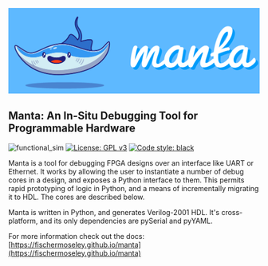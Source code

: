 ![](doc/assets/manta.png)

## Manta: An In-Situ Debugging Tool for Programmable Hardware
![functional_sim](https://github.com/fischermoseley/manta/actions/workflows/functional_sim.yml/badge.svg)
[![License: GPL v3](https://img.shields.io/badge/License-GPLv3-blue.svg)](https://www.gnu.org/licenses/gpl-3.0)
[![Code style: black](https://img.shields.io/badge/code%20style-black-000000.svg)](https://github.com/psf/black)

Manta is a tool for debugging FPGA designs over an interface like UART or Ethernet. It works by allowing the user to instantiate a number of debug cores in a design, and exposes a Python interface to them. This permits rapid prototyping of logic in Python, and a means of incrementally migrating it to HDL. The cores are described below.

Manta is written in Python, and generates Verilog-2001 HDL. It's cross-platform, and its only dependencies are pySerial and pyYAML.

For more information check out the docs:
[https://fischermoseley.github.io/manta](https://fischermoseley.github.io/manta)